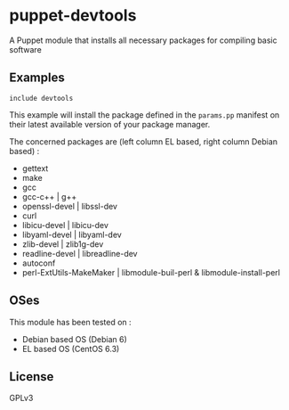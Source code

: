 puppet-devtools
===============

A Puppet module that installs all necessary packages for compiling basic software

## Examples

```
include devtools
```

This example will install the package defined in the `params.pp` manifest on their
latest available version of your package manager.

The concerned packages are (left column EL based, right column Debian based) :

* gettext
* make
* gcc
* gcc-c++                 | g++
* openssl-devel           | libssl-dev
* curl
* libicu-devel            | libicu-dev
* libyaml-devel           | libyaml-dev
* zlib-devel              | zlib1g-dev
* readline-devel          | libreadline-dev
* autoconf
* perl-ExtUtils-MakeMaker | libmodule-buil-perl & libmodule-install-perl


## OSes

This module has been tested on :

  * Debian based OS (Debian 6)
  * EL based OS (CentOS 6.3)

## License

GPLv3
